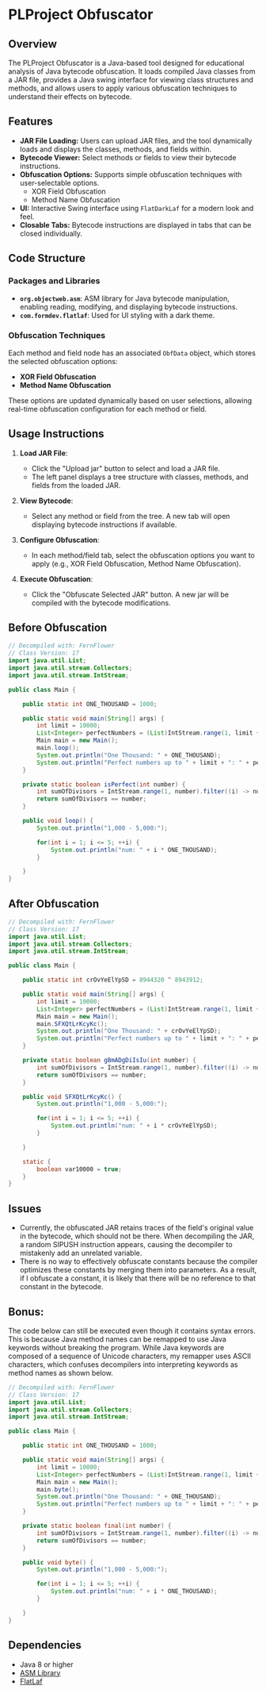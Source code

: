 # PLProject Obfuscator

## Overview

The PLProject Obfuscator is a Java-based tool designed for educational analysis of Java bytecode obfuscation. It loads compiled Java classes from a JAR file, provides a Java swing interface for viewing class structures and methods, and allows users to apply various obfuscation techniques to understand their effects on bytecode.

## Features

- **JAR File Loading:** Users can upload JAR files, and the tool dynamically loads and displays the classes, methods, and fields within.
- **Bytecode Viewer:** Select methods or fields to view their bytecode instructions.
- **Obfuscation Options:** Supports simple obfuscation techniques with user-selectable options.
  - XOR Field Obfuscation
  - Method Name Obfuscation
- **UI:** Interactive Swing interface using `FlatDarkLaf` for a modern look and feel.
- **Closable Tabs:** Bytecode instructions are displayed in tabs that can be closed individually.

## Code Structure

### Packages and Libraries

- **`org.objectweb.asm`**: ASM library for Java bytecode manipulation, enabling reading, modifying, and displaying bytecode instructions.
- **`com.formdev.flatlaf`**: Used for UI styling with a dark theme.

### Obfuscation Techniques

Each method and field node has an associated `ObfData` object, which stores the selected obfuscation options:
- **XOR Field Obfuscation**
- **Method Name Obfuscation**

These options are updated dynamically based on user selections, allowing real-time obfuscation configuration for each method or field.

## Usage Instructions

1. **Load JAR File**:
   - Click the "Upload jar" button to select and load a JAR file.
   - The left panel displays a tree structure with classes, methods, and fields from the loaded JAR.

2. **View Bytecode**:
   - Select any method or field from the tree. A new tab will open displaying bytecode instructions if available.

3. **Configure Obfuscation**:
   - In each method/field tab, select the obfuscation options you want to apply (e.g., XOR Field Obfuscation, Method Name Obfuscation).

4. **Execute Obfuscation**:
   - Click the "Obfuscate Selected JAR" button. A new jar will be compiled with the bytecode modifications.

## Before Obfuscation

```java
// Decompiled with: FernFlower
// Class Version: 17
import java.util.List;
import java.util.stream.Collectors;
import java.util.stream.IntStream;

public class Main {

    public static int ONE_THOUSAND = 1000;

    public static void main(String[] args) {
        int limit = 10000;
        List<Integer> perfectNumbers = (List)IntStream.range(1, limit + 1).filter(Main::isPerfect).boxed().collect(Collectors.toList());
        Main main = new Main();
        main.loop();
        System.out.println("One Thousand: " + ONE_THOUSAND);
        System.out.println("Perfect numbers up to " + limit + ": " + perfectNumbers);
    }

    private static boolean isPerfect(int number) {
        int sumOfDivisors = IntStream.range(1, number).filter((i) -> number % i == 0).sum();
        return sumOfDivisors == number;
    }

    public void loop() {
        System.out.println("1,000 - 5,000:");

        for(int i = 1; i <= 5; ++i) {
            System.out.println("num: " + i * ONE_THOUSAND);
        }

    }
}
```

## After Obfuscation
```java
// Decompiled with: FernFlower
// Class Version: 17
import java.util.List;
import java.util.stream.Collectors;
import java.util.stream.IntStream;

public class Main {

    public static int crOvYeElYpSD = 8944320 ^ 8943912;

    public static void main(String[] args) {
        int limit = 10000;
        List<Integer> perfectNumbers = (List)IntStream.range(1, limit + 1).filter(Main::gBmADgDiIsIu).boxed().collect(Collectors.toList());
        Main main = new Main();
        main.SFXQtLrKcyKc();
        System.out.println("One Thousand: " + crOvYeElYpSD);
        System.out.println("Perfect numbers up to " + limit + ": " + perfectNumbers);
    }

    private static boolean gBmADgDiIsIu(int number) {
        int sumOfDivisors = IntStream.range(1, number).filter((i) -> number % i == 0).sum();
        return sumOfDivisors == number;
    }

    public void SFXQtLrKcyKc() {
        System.out.println("1,000 - 5,000:");

        for(int i = 1; i <= 5; ++i) {
            System.out.println("num: " + i * crOvYeElYpSD);
        }

    }

    static {
        boolean var10000 = true;
    }
}
```

## Issues
- Currently, the obfuscated JAR retains traces of the field's original value in the bytecode, which should not be there. 
When decompiling the JAR, a random SIPUSH instruction appears, causing the decompiler to mistakenly add an unrelated variable.
- There is no way to effectively obfuscate constants because the compiler optimizes these constants by merging them into parameters. 
As a result, if I obfuscate a constant, it is likely that there will be no reference to that constant in the bytecode.

## Bonus:
The code below can still be executed even though it contains syntax errors. This is because Java method names can be 
remapped to use Java keywords without breaking the program. While Java keywords are composed of a sequence of Unicode characters,
my remapper uses ASCII characters, which confuses decompilers into interpreting keywords as method names as shown below.

```java
// Decompiled with: FernFlower
// Class Version: 17
import java.util.List;
import java.util.stream.Collectors;
import java.util.stream.IntStream;

public class Main {

    public static int ONE_THOUSAND = 1000;

    public static void main(String[] args) {
        int limit = 10000;
        List<Integer> perfectNumbers = (List)IntStream.range(1, limit + 1).filter(Main::final).boxed().collect(Collectors.toList());
        Main main = new Main();
        main.byte();
        System.out.println("One Thousand: " + ONE_THOUSAND);
        System.out.println("Perfect numbers up to " + limit + ": " + perfectNumbers);
    }

    private static boolean final(int number) {
        int sumOfDivisors = IntStream.range(1, number).filter((i) -> number % i == 0).sum();
        return sumOfDivisors == number;
    }

    public void byte() {
        System.out.println("1,000 - 5,000:");

        for(int i = 1; i <= 5; ++i) {
            System.out.println("num: " + i * ONE_THOUSAND);
        }

    }
}
```

## Dependencies

- Java 8 or higher
- [ASM Library](https://asm.ow2.io/)
- [FlatLaf](https://www.formdev.com/flatlaf/)
